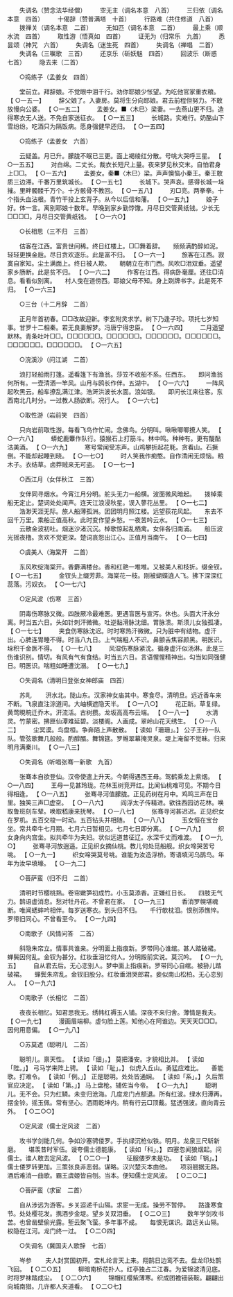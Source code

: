 <!-- { "loadSidebar": true } -->
　　失调名（赞念法华经僧） 
　　空无主（调名本意　八首） 
　　三归依（调名本意　四首） 
　　十偈辞（赞普满塔　十首） 
　　行路难（共住修道　八首） 
　　拨禅关（调名本意　二首） 
　　无如匹（调名本意　二首） 
　　最上乘（顺水流　四首） 
　　取性游（悟真如　四首） 
　　证无为（归常乐　九首） 
　　悉昙颂（神咒　六首） 
　　失调名（迷生死　四首） 
　　失调名（禅唱　二首） 
　　失调名（三嘱歌　三首） 
　　还京乐（斫妖魅　四首） 
　　回波乐（断惑　七首） 
　　隐去来（二首） 

　　○捣练子（孟姜女　四首） 

　　堂前立。拜辞娘。不觉眼中泪千行。劝你耶娘少怅望。为吃他官家重衣粮。 【 ○一五一】 
　　辞父娘了。入妻房。莫将生分向耶娘。君去前程但努力。不敢放慢向公婆。 【 ○一五二】 
　　孟姜女。■〈木巳〉梁妻。一去燕山更不归。造得寒衣无人送。不免自家送征衣。 【 ○一五三】 
　　长城路。实难行。奶酪山下雪纷纷。吃酒只为隔饭病。愿身强健早还归。 【 ○一五四】 

　　○捣练子（孟姜女　六首） 

　　云疑盖。月已升。朦胧不眠已三更。面上褐绫红分散。号咷大哭呼三星。 【 ○一五五】 
　　对白绵。二丈长。裁衣长短尺上量。夜来梦见秋交末。自怕君身上□□。 【 ○一五六】 
　　孟姜女。秦■〈木巳〉梁。声声懊恼小秦王。秦王敢质三边滞。千番万里筑城长。 【 ○一五七】 
　　长城下。哭声哀。感得长城一垛摧。里畔髑髅千万个。十方骸骨不教回。 【 ○一五八】 
　　刃□亮。两拳拳。十个指头血沾根。青竹干投上玄背子。从今以后信和藩。 【 ○一五九】 
　　娘子好。体一言。离别耶娘十数年。早晚到家乡勤饽馓。月尽日交管黄纸钱。少长无□□□□。月尽日交管黄纸钱。 【 ○一六○】 

　　○长相思（三不归　三首） 

　　估客在江西。富贵世间稀。终日红楼上。□□舞着辞。　　频频满酌醉如泥。轻轻更换金巵。尽日贪欢逐乐。此是富不归。 【 ○一六一】 
　　旅客在江西。寂寞自家知。尘土满面上。终日被人欺。　　朝朝立在市门西。风吹□泪双垂。遥望家乡肠断。此是贫不归。 【 ○一六二】 
　　作客在江西。得病卧毫厘。还往□消息。看看似别离。　　村人曳在道傍西。耶娘父母不知。身上剟牌书字。此是死不归。 【 ○一六三】 

　　○三台（十二月辞　二首） 

　　正月年首初春。□□改故迎新。李玄附灵求学。树下乃逢子珍。项托七岁知事。甘罗十二相秦。若无良妻解梦。冯唐宁得忠臣。 【 ○一六四】 
　　二月遥望默林。青条吐叶□□。□□□□□□。□□□□□□。□□□□□□。□□□□□□。□□□□□□。□□□□□□。 【 ○一六五】 

　　○浣溪沙（问江湖　二首） 

　　浪打轻船雨打篷。遥看篷下有渔翁。莎笠不收船不系。任西东。　　即问渔翁何所有。一壶清酒一竿风。山月与鸥长作伴。五湖中。 【 ○一六六】 
　　一阵风起吹黑云。船车撩乱满江津。浩涆洪波长水面。浪如银。　　即问长江来往客。东西南北几时分。一过教人肠欲断。况行人。 【 ○一六七】 

　　○取性游（岩前笑　四首） 

　　只向岩前取性游。每看飞鸟作忙闹。念佛鸟。分明叫。啾啾唧唧撩人笑。 【 ○一六八】 
　　蟒蛇鹿麞作队行。猿猴石上打筋斗。林中鸣。种种有。更有醍酟沽美酒。 【 ○一六九】 
　　寒号常闻受冻声。山鸡攀折起花毦。贪看山。石撅倒。不能却起睡到晓。 【 ○一七○】 
　　时人笑我作痴憨。自作清闲无烦恼。粮木子。衣结草。卤莽贼来无可盗。 【 ○一七一】 

　　○西江月（女伴秋江　三首） 

　　女伴同寻烟水。今宵江月分明。舵头无力一船横。波面微风暗起。　　拨棹乘船无定止。楚词处处闻声。连天江浪浸秋星。误入蓼花丛里。 【 ○一七二】 
　　浩渺天涯无际。旅人船薄孤洲。团团明月照江楼。远望荻花风起。　　东去不回千万里。乘船正值高秋。此时变作望乡愁。一夜苦吟云水。 【 ○一七三】 
　　云散金波初吐。烟迷沙渚沉沉。棹歌惊起乱栖禽。女伴各归南浦。　　船压波光摇夜橹。贪欢不觉更深。楚词哀怨出江心。正值月当南午。 【 ○一七四】 

　　○虞美人（海棠开　二首） 

　　东风吹绽海棠开。香麝满楼台。香和红艳一堆堆。又被美人和枝折。缀金钗。 【 ○一七五】 
　　金钗头上缀芳菲。海棠花一枝。刚被蝴蝶遶人飞。拂下深深红蕊落。污奴衣。 【 ○一七六】 

　　○定风波（伤寒　三首） 

　　阴毒伤寒脉又微。四肢厥冷最难医。更遇盲医与宣泻。休也。头面大汗永分离。时当五六日。头如针刺汗微微。吐逆黏滑脉沈细。胃脉溃。斯须儿女独孤凄。 【 ○一七七】 
　　夹食伤寒脉沈迟。时时寒热汗微微。只为脏中有结物。虚汗出。心脾连胃睡不得。时当八九日。上气喘粗人不识。鼻颤舌焦容颜黑。明医识。垛积千金医不得。 【 ○一七八】 
　　风湿伤寒脉紧沈。徧身虚汗似汤淋。此是三伤谁识别。情切。有风有气有食结。时当五六日。言语惺惺精神出。勾当如同强健日。明医识。喘粗如睡遭沈溺。 【 ○一七九】 

　　○失调名（清明日登张女神郎庙　四首） 

　　苏癿 
　　汧水北。陇山东。汉家神女庙其中。寒食尽。清明旦。远近香车来不断。飞泉直注淙道间。大岫横遮隐天半。 【 ○一八○】 
　　花正新。草复绿。黄莺睍睆迁乔木。汧流活。古树攒。龙坂高高布云端。 【 ○一八一】 
　　水清灵。竹蒙密。拂匣仙潭难延碧。淡楼阁。人画成。翠岭山花天绣生。 【 ○一八二】 
　　尘冥漠。鸟盘桓。争奔陌上声散散。 【 读如「珊珊」。】 公子王孙一队队。管弦歌舞几般般。酌醇醑。舞锦筵。罗帷翠幕掩灵泉。堤上淹留不觉昧。归来明月满秦川。 【 ○一八三】 

　　○失调名（听唱张骞一新歌　九首） 

　　张骞本自欲登仙。汉帝使遣上升天。今朝得遇西王母。驾鹤乘龙上紫烟。 【 ○一八四】 
　　王母一见甚玲珑。花林玉树竞开红。比闻仙桃难可见。不期今日得相逢。 【 ○一八五】 
　　张骞寻河值朦胧。正见药树在月中。鸡鸣三声在日里。独笑三声□虚空。 【 ○一八六】 
　　阎浮太子传精进。欲往西园访花林。唤取鲁班刻车辇。唤取嵇康来抚琴。 【 ○一八七】 
　　张骞寻河甚迟迟。正见织女在罗机。五百交梭一时动。五百钻头并相随。 【 ○一八八】 
　　玉女恒在宝台坐。常共牵牛七月期。七月六日暂相见。七月七日即分离。 【 ○一八九】 
　　织女身向内宫坐。拟共牵牛为夫妇。状似远道昔征辽。水深千丈而难渡。 【 ○一九○】 
　　张骞寻河放逍遥。正见织女摘仙桃。教儿何处觅船舰。织女啼哭苦号咷。 【 ○一九一】 
　　织女啼哭莫号咷。谁能为汝造浮桥。寄语填河乌鹊鸟。年年为汝早填壕。 【 ○一九二】 

　　○菩萨蛮（归不归　二首） 

　　清明时节樱桃熟。卷帘嫩笋初成竹。小玉莫添香。正嫌红日长。　　四肢无气力。鹊语虚消息。愁对牡丹花。不曾君在家。 【 ○一九三】 
　　香消罗幌堪魂断。唯闻蟋蟀吟相伴。每岁送寒衣。到头归不归。　　千行欹枕泪。恨别添憔悴。罗带旧同心。不曾看至今。 【 ○一九四】 

　　○南歌子（风情问答　二首） 

　　斜隐朱帘立。情事共谁亲。分明面上指痕新。罗带同心谁绾。甚人踏破裙。　　蝉鬓因何乱。金钗为甚分。红妆垂泪忆何人。分明殿前实说。莫沉吟。 【 ○一九五】 
　　自从君去后。无心恋别人。梦中面上指痕新。罗带同心自绾。被狲儿踏破裙。　　蝉鬓朱帘乱。金钗旧股分。红妆垂泪哭郎君。妾似南山松柏。无心恋别人。 【 ○一九六】 

　　○南歌子（长相忆　二首） 

　　夜夜长相忆。知君思我无。绣帏红褥玉人铺。深夜不来归舍。薄情是我夫。 【 ○一九七】 
　　漫画眉端柳。虚匀脸上莲。知他心在阿谁边。天天天□□□。因何用意偏。 【 ○一九八】 

　　○苏莫遮（聪明儿　二首） 

　　聪明儿。禀天性。 【 读如「细」。】 莫把潘安。才貌相比并。 【 读如「陛。」】 弓马学来阵上骋。 【 读如「耻」。】 似虎入丘山。勇猛应难比。　　善能歌。打难令。 【 读如「例。」】 正是聪明。处处皆通娴。 【 读如「系」。】 久后策官应决定。 【 读如「第。」】 马上盘枪。辅佐当今帝。 【 ○一九九】 
　　聪明儿。无不会。只为红鳞。未变归沧海。几度龙门点额退。所有红波。绿水归潭再。　　摆金铃。摇玉佩。常有坚心。洒雨乾坤内。稍有行云□顶戴。猛透强波。直向青云外。 【 ○二○○】 

　　○定风波（儒士定风波　二首） 

　　攻书学剑能几何。争如沙塞骋偻罗。手执绿沉枪似铁。明月。龙泉三尺斩新磨。　　堪羡昔时军伍。谩夸儒士德能康。 【 读如「科」。】 四塞忽闻狼烟起。问儒士。谁人敢去定风波。 【 ○二○一】 
　　征服偻罗未是功。 【 读如「锅」。】 儒士偻罗转更加。三策张良非恶弱。谋略。汉兴楚灭本由他。　　项羽翘据无路。酒后难消一曲歌。霸王虞姬皆自刎。当本。便知儒士定风波。 【 ○二○二】 

　　○菩萨蛮（求宦　二首） 

　　自从涉远为游客。乡关迢递千山隔。求宦一无成。操劳不暂停。　　路逢寒食节。处处樱花发。携酒步金堤。望乡关双泪垂。 【 ○二○三】 
　　数年学剑攻书苦。也曾凿壁偷光露。堑云聚飞萤。多年事不成。　　每恨无谋识。路远关山隔。权隐在江河。龙门终一过。 【 ○二○四】 

　　○失调名（冀国夫人歌辞　七首） 

　　岑参 
　　夫人封赏国初开。宝札纶言天上来。翔鹄日边鸾不去。盘龙印处鹊飞回。 【 ○二○五】 
　　柳暗南桥花扑人。红亭独占二江春。为爱锦波清见底。时将罗袜踏成尘。 【 ○二○六】 
　　锦帽红缨紫薄寒。织成团襜钿装鞍。翩翩出向城南猎。几许都人夹道看。 【 ○二○七】 
